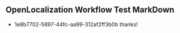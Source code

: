 ## OpenLocalization Workflow Test MarkDown
* 1e8b7702-5897-44fc-aa99-312af2ff3b0b thanks!

<!--HONumber=Jul16_HO4-->


